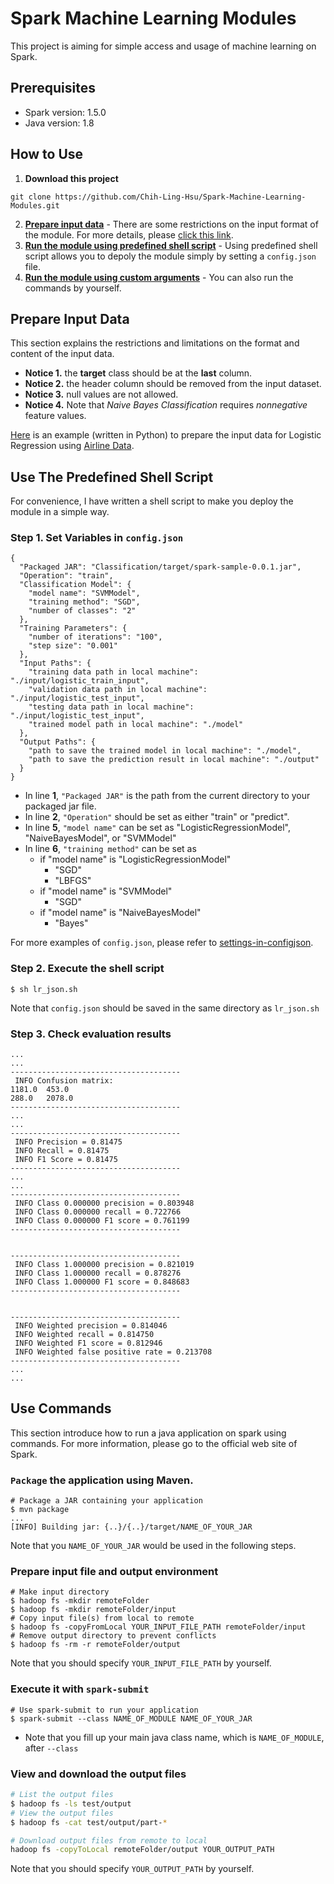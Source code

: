 # Spark Machine Learning Modules

This project is aiming for simple access and usage of machine learning on Spark.

## Prerequisites
- Spark version: 1.5.0
- Java version: 1.8

## How to Use

1. **Download this project**
```git
git clone https://github.com/Chih-Ling-Hsu/Spark-Machine-Learning-Modules.git
```
2. **[Prepare input data](#prepare-input-data)** - There are some restrictions on the input format of the module.   For more details, please [click this link](#prepare-input-data).
3. **[Run the module using predefined shell script](#use-the-predefined-shell-script)** - Using predefined shell script allows you to depoly the module simply by setting a `config.json` file.
4. **[Run the module using custom arguments](#use-commands)** - You can also run the commands by yourself.

## Prepare Input Data
This section explains the restrictions and limitations on the format and content of the input data.

- **Notice 1.** the **target** class should be at the **last** column.
- **Notice 2.** the header column should be removed from the input dataset.
- **Notice 3.** null values are not allowed.
- **Notice 4.** Note that _Naive Bayes Classification_ requires _nonnegative_ feature values.

[Here](https://hackmd.io/s/SkEYWCnjg) is an example (written in Python) to prepare the input data for Logistic Regression using [Airline Data](http://stat-computing.org/dataexpo/2009/the-data.html).

## Use The Predefined Shell Script 

For convenience, I have written a shell script to make you deploy the module in a simple way.

### Step 1. Set Variables in `config.json`

```json=
{
  "Packaged JAR": "Classification/target/spark-sample-0.0.1.jar",
  "Operation": "train",  
  "Classification Model": {
    "model name": "SVMModel",
    "training method": "SGD",
    "number of classes": "2"
  },
  "Training Parameters": {
    "number of iterations": "100",
    "step size": "0.001"
  },
  "Input Paths": {
    "training data path in local machine": "./input/logistic_train_input",
    "validation data path in local machine": "./input/logistic_test_input",
    "testing data path in local machine": "./input/logistic_test_input",
    "trained model path in local machine": "./model"
  },
  "Output Paths": {
    "path to save the trained model in local machine": "./model",
    "path to save the prediction result in local machine": "./output"
  }
}
```

- In line **1**, `"Packaged JAR"` is the path from the current directory to your packaged jar file.
- In line **2**, `"Operation"` should be set as either "train" or "predict".
- In line **5**, `"model name"` can be set as "LogisticRegressionModel", "NaiveBayesModel", or "SVMModel"
- In line **6**, `"training method"` can be set as
    - if "model name" is "LogisticRegressionModel"
        - "SGD"
        - "LBFGS"
    - if "model name" is "SVMModel"
        - "SGD"
    - if "model name" is "NaiveBayesModel"
        - "Bayes"

For more examples of `config.json`, please refer to [settings-in-configjson](https://hackmd.io/s/B1emYOhCg#settings-in-configjson).

### Step 2. Execute the shell script

```shell
$ sh lr_json.sh
```
Note that `config.json` should be saved in the same directory as `lr_json.sh`

### Step 3. Check evaluation results

```shell
...
...
--------------------------------------
 INFO Confusion matrix:
1181.0  453.0
288.0   2078.0
--------------------------------------
...
...
--------------------------------------
 INFO Precision = 0.81475
 INFO Recall = 0.81475
 INFO F1 Score = 0.81475
--------------------------------------
...
...
--------------------------------------
 INFO Class 0.000000 precision = 0.803948
 INFO Class 0.000000 recall = 0.722766
 INFO Class 0.000000 F1 score = 0.761199
--------------------------------------


--------------------------------------
 INFO Class 1.000000 precision = 0.821019
 INFO Class 1.000000 recall = 0.878276
 INFO Class 1.000000 F1 score = 0.848683
--------------------------------------


--------------------------------------
 INFO Weighted precision = 0.814046
 INFO Weighted recall = 0.814750
 INFO Weighted F1 score = 0.812946
 INFO Weighted false positive rate = 0.213708
--------------------------------------
...
...
```


## Use Commands

This section introduce how to run a java application on spark using commands.   For more information, please go to the official web site of Spark.

### `Package` the application using Maven.
```shell
# Package a JAR containing your application
$ mvn package
...
[INFO] Building jar: {..}/{..}/target/NAME_OF_YOUR_JAR
```

Note that you `NAME_OF_YOUR_JAR` would be used in the following steps.

### Prepare input file and output environment
```shell
# Make input directory
$ hadoop fs -mkdir remoteFolder
$ hadoop fs -mkdir remoteFolder/input
# Copy input file(s) from local to remote
$ hadoop fs -copyFromLocal YOUR_INPUT_FILE_PATH remoteFolder/input
# Remove output directory to prevent conflicts 
$ hadoop fs -rm -r remoteFolder/output
```

Note that you should specify `YOUR_INPUT_FILE_PATH` by yourself.

### Execute it with `spark-submit`
```shell
# Use spark-submit to run your application
$ spark-submit --class NAME_OF_MODULE NAME_OF_YOUR_JAR
```
- Note that you fill up your main java class name, which is `NAME_OF_MODULE`, after ````--class````

### View and download the output files
```sh
# List the output files
$ hadoop fs -ls test/output
# View the output files
$ hadoop fs -cat test/output/part-*
```
```sh
# Download output files from remote to local
hadoop fs -copyToLocal remoteFolder/output YOUR_OUTPUT_PATH
```

Note that you should specify `YOUR_OUTPUT_PATH` by yourself.
